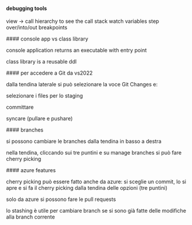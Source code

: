 #### debugging tools

view -> call hierarchy to see the call stack
watch variables
step over/into/out
breakpoints



\#### console app vs class library

console application returns an executable with entry point

class library is a reusable ddl



\#### per accedere a Git da vs2022

dalla tendina laterale si può selezionare la voce Git Changes e:

selezionare i files per lo staging

committare

syncare (pullare e pushare)



\#### branches

si possono cambiare le branches dalla tendina in basso a destra

nella tendina, cliccando sui tre puntini e su manage branches si può fare cherry picking



\#### azure features

cherry picking può essere fatto anche da azure: si sceglie un commit, lo si apre e si fa il cherry picking dalla tendina delle opzioni (tre puntini)

solo da azure si possono fare le pull requests



lo stashing è utile per cambiare branch se si sono già fatte delle modifiche alla branch corrente



